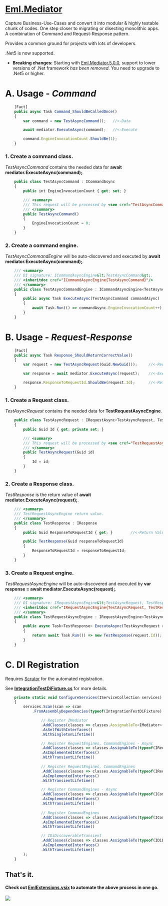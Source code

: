 # [Eml.Mediator](https://www.nuget.org/packages/Eml.Mediator/5.0.0)
Capture Business-Use-Cases and convert it into modular & highly testable chunk of codes. One step closer to migrating or disecting monolithic apps. A combination of Command and Request-Response pattern.

Provides a common ground for projects with lots of developers.

.Net5 is now supported.
* **Breaking changes:** Starting with [Eml.Mediator.5.0.0](https://www.nuget.org/packages/Eml.Mediator/5.0.0), support to lower versions of .Net framework *has been removed.* You need to upgrade to .Net5 or higher.

# A. Usage - ***Command***
    
```javascript
    [Fact]
    public async Task Command_ShouldBeCalledOnce()
    {
        var command = new TestAsyncCommand();   //<-Data

        await mediator.ExecuteAsync(command);   //<-Execute

        command.EngineInvocationCount.ShouldBe(1);
    }
 ```

### 1. Create a command class.
*TestAsyncCommand* contains the needed data for  **await mediator.ExecuteAsync(command);**.
```javascript
    public class TestAsyncCommand : ICommandAsync
    {
        public int EngineInvocationCount { get; set; }

        /// <summary>
        /// This request will be processed by <see cref="TestAsyncCommandEngine"/>.
        /// </summary>
        public TestAsyncCommand()
        {
            EngineInvocationCount = 0;
        }
    }
```

### 2. Create a command engine.
*TestAsyncCommandEngine* will be auto-discovered and executed by **await mediator.ExecuteAsync(command);**.

```javascript
    /// <summary>
    /// DI signature: ICommandAsyncEngine&lt;TestAsyncCommand&gt;.
    /// <inheritdoc cref="ICommandAsyncEngine{TestAsyncCommand}"/>
    /// </summary>
    public class TestAsyncCommandEngine : ICommandAsyncEngine<TestAsyncCommand>
    {
        public async Task ExecuteAsync(TestAsyncCommand commandAsync)
        {
            await Task.Run(() => commandAsync.EngineInvocationCount++);
        }
    }
```

# B. Usage - ***Request-Response***

```javascript
    [Fact]
    public async Task Response_ShouldReturnCorrectValue()
    {
        var request = new TestAsyncRequest(Guid.NewGuid());     //<-Request

        var response = await mediator.ExecuteAsync(request);    //<-Execute

        response.ResponseToRequestId.ShouldBe(request.Id);      //<-Return Value
    }
```

### 1. Create a Request class.
*TestAsyncRequest* contains the needed data for **TestRequestAsyncEngine**.
```javascript
    public class TestAsyncRequest : IRequestAsync<TestAsyncRequest, TestResponse>
    {
        public Guid Id { get; private set; }

        /// <summary>
        /// This request will be processed by <see cref="TestRequestAsyncEngine"/>.
        /// </summary>
        public TestAsyncRequest(Guid id)
        {
            Id = id;
        }
    }
```

### 2. Create a Response class.
*TestResponse* is the return value of **await mediator.ExecuteAsync(request);**.
```javascript
    /// <summary>
    /// TestRequestAsyncEngine return value.
    /// </summary>
    public class TestResponse : IResponse
    {
        public Guid ResponseToRequestId { get; }        //<-Return Value

        public TestResponse(Guid responseToRequestId)
        {
            ResponseToRequestId = responseToRequestId;
        }
    }
```

### 3. Create a Request engine.
*TestRequestAsyncEngine* will be auto-discovered and executed by **var response = await mediator.ExecuteAsync(request);**.

```javascript
    /// <summary>
    /// DI signature: IRequestAsyncEngine&lt;TestAsyncRequest, TestResponse&gt;.
    /// <inheritdoc cref="IRequestAsyncEngine{TestAsyncRequest, TestResponse}"/>
    /// </summary>
    public class TestRequestAsyncEngine : IRequestAsyncEngine<TestAsyncRequest, TestResponse>
    {
        public async Task<TestResponse> ExecuteAsync(TestAsyncRequest request)
        {
            return await Task.Run(() => new TestResponse(request.Id));
        }
    }
```

# C. DI Registration
Requires [Scrutor](https://github.com/khellang/Scrutor) for the automated registration.

See **[IntegrationTestDiFixture.cs](Tests/Eml.Mediator.Tests.Integration.NetCore/BaseClasses/IntegrationTestDiFixture.cs)** for more details.
```javascript
    private static void ConfigureServices(IServiceCollection services)
    {
        services.Scan(scan => scan
            .FromAssemblyDependencies(typeof(IntegrationTestDiFixture).Assembly)

                // Register IMediator
                .AddClasses(classes => classes.AssignableTo<IMediator>())
                .AsSelfWithInterfaces()
                .WithSingletonLifetime()

                // Register RequestEngines, CommandEngines - Async
                .AddClasses(classes => classes.AssignableTo(typeof(IRequestAsyncEngine<,>)))
                .AsImplementedInterfaces()
                .WithTransientLifetime()
                
                // Register RequestEngines, CommandEngines
                .AddClasses(classes => classes.AssignableTo(typeof(IRequestEngine<,>)))
                .AsImplementedInterfaces()
                .WithTransientLifetime()

                // Register CommandEngines - Async
                .AddClasses(classes => classes.AssignableTo(typeof(ICommandAsyncEngine<>)))
                .AsImplementedInterfaces()
                .WithTransientLifetime()
                
                // Register CommandEngines
                .AddClasses(classes => classes.AssignableTo(typeof(ICommandEngine<>)))
                .AsImplementedInterfaces()
                .WithTransientLifetime()

                // IDiDiscoverableTransient
                .AddClasses(classes => classes.AssignableTo(typeof(IDiDiscoverableTransient)))
                .AsImplementedInterfaces()
                .WithTransientLifetime()
        );
    }
```


## That's it.
#### Check out [EmlExtensions.vsix](https://marketplace.visualstudio.com/items?itemName=eDuDeTification.EmlExtensions) to automate the above process in one go.
![](Art/Steps.gif)


